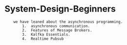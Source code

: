 # System-Design-Beginners
``` 
    we have leaned about the asynchronous programming. 
        1.  asynchronous communication.
        2.  Features of Message Brokers.
        3.  Kalfka Essentials.
        4.  Realtime Pubsub
```
